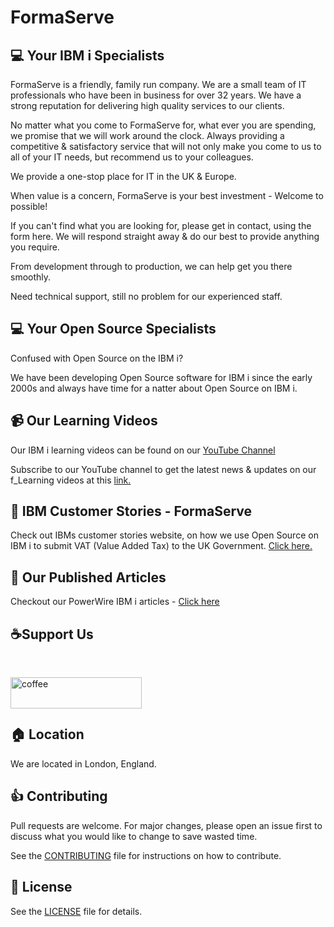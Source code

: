 # FormaServe

## 💻 Your IBM i Specialists

FormaServe is a friendly, family run company.
We are a small team of IT professionals who have been in business for over 32 years. We have a strong reputation for delivering high quality services to our clients.

No matter what you come to FormaServe for, what ever you are spending, we promise that we will work around the clock. Always providing a competitive & satisfactory service that will not only make you come to us to all of your IT needs, but recommend us to your colleagues.

We provide a one-stop place for IT in the UK & Europe.

When value is a concern, FormaServe is your best investment - Welcome to possible!

If you can't find what you are looking for, please get in contact, using the form here. We will respond straight away & do our best to provide anything you require.

From development through to production, we can help get you there smoothly.

Need technical support, still no problem for our experienced staff.

## 💻 Your Open Source Specialists

Confused with Open Source on the IBM i?

We have been developing Open Source software for IBM i since the early 2000s and always have time for a natter about Open Source on IBM i.

## 📹 Our Learning Videos

Our IBM i learning videos can be found on our [YouTube Channel](https://www.youtube.com/FormaServeSystemsLtdLoughton)

Subscribe to our YouTube channel to get the latest news &amp; updates on our f_Learning videos at this [link.](https://www.youtube.com/FormaServeSystemsLtdLoughton?sub_confirmation=1 )

## 🔗 IBM Customer Stories - FormaServe

Check out IBMs customer stories website, on how we use Open Source on IBM i to submit VAT (Value Added Tax) to the UK Government. [Click here.](https://www.ibm.com/it-infrastructure/us-en/resources/power/ibm-i-customer-stories/#/FormaServe-systems/)

## 🔗 Our Published Articles

Checkout our PowerWire IBM i articles - [Click here](https://powerwire.eu/author/andy-youens)

<p>
  <h2 align="left">☕Support Us</h2>
  <p>&nbsp;</p>
  <p>
    <a href="https://ko-fi.com/AndyYouens">
      <img align="left" src="https://cdn.buymeacoffee.com/buttons/v2/default-blue.png" height="50" width="210" alt="coffee"/>
    </a>
  </p>
  <p>&nbsp;</p>
  <p>&nbsp;</p>
</p>



## 🏠 Location

We are located in London, England.

## 👍 Contributing

Pull requests are welcome. For major changes, please open an issue first to discuss what you would like to change to save wasted time.

See the [CONTRIBUTING](CONTRIBUTING.md) file for instructions on how to contribute.

## 📝 License

See the [LICENSE](LICENSE.md) file for details.
